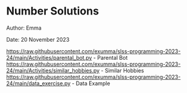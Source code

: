 # Number Solutions

Author: Emma

Date: 20 November 2023

https://raw.githubusercontent.com/exumma/slss-programming-2023-24/main/Activities/parental_bot.py - Parental Bot
https://raw.githubusercontent.com/exumma/slss-programming-2023-24/main/Activities/similar_hobbies.py - Similar Hobbies
https://raw.githubusercontent.com/exumma/slss-programming-2023-24/main/data_exercise.py - Data Example